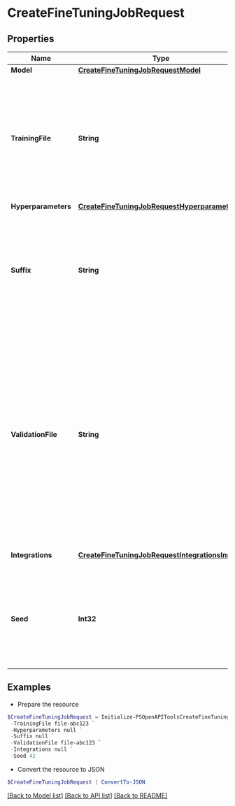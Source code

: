 # CreateFineTuningJobRequest
## Properties

Name | Type | Description | Notes
------------ | ------------- | ------------- | -------------
**Model** | [**CreateFineTuningJobRequestModel**](CreateFineTuningJobRequestModel.md) |  | 
**TrainingFile** | **String** | The ID of an uploaded file that contains training data.  See [upload file](/docs/api-reference/files/upload) for how to upload a file.  Your dataset must be formatted as a JSONL file. Additionally, you must upload your file with the purpose &#x60;fine-tune&#x60;.  See the [fine-tuning guide](/docs/guides/fine-tuning) for more details.  | 
**Hyperparameters** | [**CreateFineTuningJobRequestHyperparameters**](CreateFineTuningJobRequestHyperparameters.md) |  | [optional] 
**Suffix** | **String** | A string of up to 18 characters that will be added to your fine-tuned model name.  For example, a &#x60;suffix&#x60; of &quot;&quot;custom-model-name&quot;&quot; would produce a model name like &#x60;ft:gpt-3.5-turbo:openai:custom-model-name:7p4lURel&#x60;.  | [optional] 
**ValidationFile** | **String** | The ID of an uploaded file that contains validation data.  If you provide this file, the data is used to generate validation metrics periodically during fine-tuning. These metrics can be viewed in the fine-tuning results file. The same data should not be present in both train and validation files.  Your dataset must be formatted as a JSONL file. You must upload your file with the purpose &#x60;fine-tune&#x60;.  See the [fine-tuning guide](/docs/guides/fine-tuning) for more details.  | [optional] 
**Integrations** | [**CreateFineTuningJobRequestIntegrationsInner[]**](CreateFineTuningJobRequestIntegrationsInner.md) | A list of integrations to enable for your fine-tuning job. | [optional] 
**Seed** | **Int32** | The seed controls the reproducibility of the job. Passing in the same seed and job parameters should produce the same results, but may differ in rare cases. If a seed is not specified, one will be generated for you.  | [optional] 

## Examples

- Prepare the resource
```powershell
$CreateFineTuningJobRequest = Initialize-PSOpenAPIToolsCreateFineTuningJobRequest  -Model null `
 -TrainingFile file-abc123 `
 -Hyperparameters null `
 -Suffix null `
 -ValidationFile file-abc123 `
 -Integrations null `
 -Seed 42
```

- Convert the resource to JSON
```powershell
$CreateFineTuningJobRequest | ConvertTo-JSON
```

[[Back to Model list]](../README.md#documentation-for-models) [[Back to API list]](../README.md#documentation-for-api-endpoints) [[Back to README]](../README.md)

